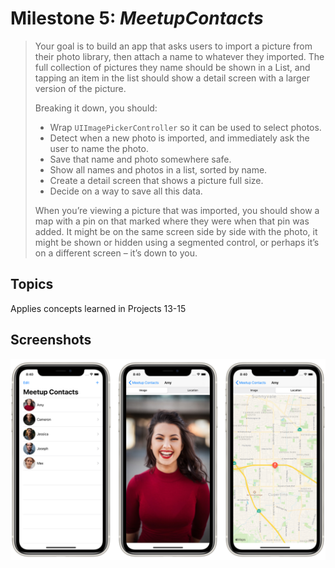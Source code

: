 # Milestone 5: *MeetupContacts*

> Your goal is to build an app that asks users to import a picture from their photo library, then attach a name to whatever they imported. The full collection of pictures they name should be shown in a List, and tapping an item in the list should show a detail screen with a larger version of the picture.
>
>Breaking it down, you should:
>
> - Wrap `UIImagePickerController` so it can be used to select photos.
> - Detect when a new photo is imported, and immediately ask the user to name the photo.
> - Save that name and photo somewhere safe.
> - Show all names and photos in a list, sorted by name.
> - Create a detail screen that shows a picture full size.
> - Decide on a way to save all this data.
>
> When you’re viewing a picture that was imported, you should show a map with a pin on that marked where they were when that pin was added. It might be on the same screen side by side with the photo, it might be shown or hidden using a segmented control, or perhaps it’s on a different screen – it’s down to you.


## Topics

Applies concepts learned in Projects 13-15


## Screenshots

![Screenshots](Screenshots/Combined.png)